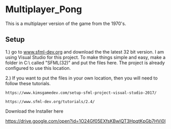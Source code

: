 # Multiplayer_Pong
This is a multiplayer version of the game from the 1970's.

Setup
-----
1.) go to www.sfml-dev.org and download the the latest 32 bit version. I am using Visual Studio for this project.
	To make things simple and easy, make a folder in C:\ called "SFML(32)" and put the files here. The project is 
	already configured to use this location. 
	
	
2.)	If you want to put the files in your own location, then you will need to follow these tutorials.

	https://www.kimsgamedev.com/setup-sfml-project-visual-studio-2017/
	
	https://www.sfml-dev.org/tutorials/2.4/
	
	
	
Download the Installer here

https://drive.google.com/open?id=1O24Gf05EXfsKBwlQT3HpqtKpGb7HVi0l

